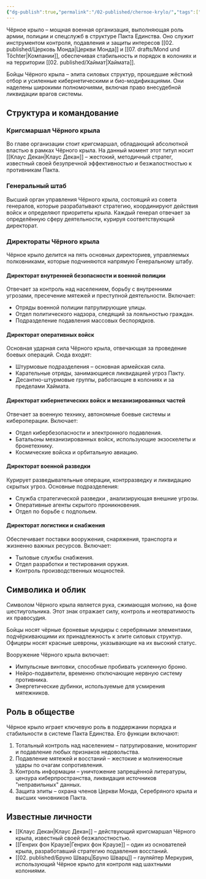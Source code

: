```yaml
---
{"dg-publish":true,"permalink":"/02-published/chernoe-krylo/","tags":["фракция"]}
---
```


Чёрное крыло – мощная военная организация, выполняющая роль армии, полиции и спецслужб в структуре Пакта Единства. Оно служит инструментом контроля, подавления и защиты интересов [[02. published/Церковь Монда\|Церкви Монда]] и [[07. drafts/Mond und Töchter\|Компании]], обеспечивая стабильность и порядок в колониях и на территории [[02. published/Хаймат\|Хаймата]].

Бойцы Чёрного крыла – элита силовых структур, прошедшие жёсткий отбор и усиленные кибернетическими и био-модификациями. Они наделены широкими полномочиями, включая право внесудебной ликвидации врагов системы.
## Структура и командование

### Кригсмаршал Чёрного крыла
Во главе организации стоит кригсмаршал, обладающий абсолютной властью в рамках Чёрного крыла. На данный момент этот титул носит [[Клаус Декан\|Клаус Декан]] – жестокий, методичный стратег, известный своей безупречной эффективностью и безжалостностью к противникам Пакта.
### Генеральный штаб 
Высший орган управления Чёрного крыла, состоящий из совета генералов, которые разрабатывают стратегию, координируют действия войск и определяют приоритеты крыла. Каждый генерал отвечает за определённую сферу деятельности, курируя соответствующий директорат.

### Директораты Чёрного крыла
Чёрное крыло делится на пять основных директориев, управляемых полковниками, которые подчиняются напрямую Генеральному штабу.
#### Директорат внутренней безопасности и военной полиции
Отвечает за контроль над населением, борьбу с внутренними угрозами, пресечение мятежей и преступной деятельности. Включает:
- Отряды военной полиции патрулирующие улицы.
- Отдел политического надзора, следящий за лояльностью граждан.
- Подразделение подавления массовых беспорядков.
#### Директорат оперативных войск
Основная ударная сила Чёрного крыла, отвечающая за проведение боевых операций. Сюда входят:
- Штурмовые подразделения – основная армейская сила.
- Карательные отряды, занимающиеся ликвидацией угроз Пакту.
- Десантно-штурмовые группы, работающие в колониях и за пределами Хаймата.
#### Директорат кибернетических войск и механизированных частей
Отвечает за военную технику, автономные боевые системы и кибероперации. Включает:
- Отдел кибербезопасности и электронного подавления.
- Батальоны механизированных войск, использующие экзоскелеты и бронетехнику.
- Космические войска и орбитальную авиацию.
#### Директорат военной разведки
Курирует разведывательные операции, контрразведку и ликвидацию скрытых угроз. Основные подразделения:
- Служба стратегической разведки , анализирующая внешние угрозы.
- Оперативные агенты скрытого проникновения.
- Отдел по борьбе с подпольем.
#### Директорат логистики и снабжения
Обеспечивает поставки вооружения, снаряжения, транспорта и жизненно важных ресурсов. Включает:
- Тыловые службы снабжения.
- Отдел разработки и тестирования оружия.
- Контроль производственных мощностей.
## Символика и облик
Символом Чёрного крыла является рука, сжимающая молнию, на фоне шестиугольника. Этот знак отражает силу, контроль и неотвратимость их правосудия.

Бойцы носят чёрные броневые мундиры с серебряными элементами, подчёркивающими их принадлежность к элите силовых структур. Офицеры носят красные шевроны, указывающие на их высокий статус.

Вооружение Чёрного крыла включает:
- Импульсные винтовки, способные пробивать усиленную броню.
- Нейро-подавители, временно отключающие нервную систему противника.
- Энергетические дубинки, используемые для усмирения мятежников.

## Роль в обществе
Чёрное крыло играет ключевую роль в поддержании порядка и стабильности в системе Пакта Единства. Его функции включают:
1. Тотальный контроль над населением – патрулирование, мониторинг и подавление любых признаков недовольства.
2. Подавление мятежей и восстаний – жестокие и молниеносные удары по очагам сопротивления.
3. Контроль информации – уничтожение запрещённой литературы, цензура киберпространства, ликвидация источников "неправильных" данных.
4. Защита элиты – охрана членов Церкви Монда, Серебряного крыла и высших чиновников Пакта.
## Известные личности
- [[Клаус Декан\|Клаус Декан]] – действующий кригсмаршал Чёрного крыла, известный своей безжалостностью.
- [[Генрих фон Краузе\|Генрих фон Краузе]] – один из основателей крыла, разработавший стратегию подавления восстаний.
- [[02. published/Бруно Шварц\|Бруно Шварц]] – гауляйтер Меркурия, использующий Чёрное крыло для контроля над шахтными колониями.

